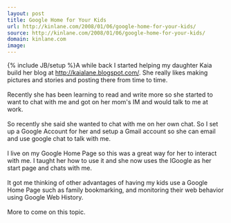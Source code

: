 ```yaml
---
layout: post
title: Google Home for Your Kids
url: http://kinlane.com/2008/01/06/google-home-for-your-kids/
source: http://kinlane.com/2008/01/06/google-home-for-your-kids/
domain: kinlane.com
image: 
---
```

{% include JB/setup %}A while back I started helping my daughter Kaia build her blog at http://kaialane.blogspot.com/.  She really likes making pictures and stories and posting there from time to time.<br /><br />Recently she has been learning to read and write more so she started to want to chat with me and got on her mom's IM and would talk to me at work.<br /><br />So recently she said she wanted to chat with me on her own chat.  So I set up a Google Account for her and setup a Gmail account so she can email and use google chat to talk with me. <br /><br />I live on my Google Home Page so this was a great way for her to interact with me.  I taught her how to use it and she now uses the IGoogle as her start page and chats with me.<br /><br />It got me thinking of other advantages of having my kids use a Google Home Page such as family bookmarking, and monitoring their web behavior using Google Web History.<br /><br />More to come on this topic.